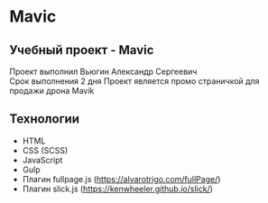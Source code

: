 # Mavic
## Учебный проект - Mavic
Проект выполнил Вьюгин Александр Сергеевич<br/>
Срок выполнения 2 дня
Проект является промо страничкой для продажи дрона Mavik
## Технологии
- HTML
- CSS (SCSS)
- JavaScript
- Gulp 
- Плагин fullpage.js (https://alvarotrigo.com/fullPage/)
- Плагин slick.js (https://kenwheeler.github.io/slick/)
